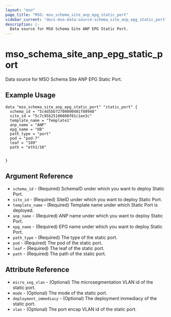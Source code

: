 ```yaml
---
layout: "mso"
page_title: "MSO: mso_schema_site_anp_epg_static_port"
sidebar_current: "docs-mso-data-source-schema_site_anp_epg_static_port"
description: |-
  Data source for MSO Schema Site ANP EPG Static Port.
---
```


# mso_schema_site_anp_epg_static_port #

Data source for MSO Schema Site ANP EPG Static Port.

## Example Usage ##

```hcl
data "mso_schema_site_anp_epg_static_port" "static_port" {
  schema_id = "5c4d5bb72700000401f80948"
  site_id = "5c7c95b25100008f01c1ee3c"
  template_name = "Template1"
  anp_name = "ANP"
  epg_name = "DB"
  path_type = "port"
  pod = "pod-7"
  leaf = "109"
  path = "eth1/10"
 

}
```

## Argument Reference ##

* `schema_id` - (Required) SchemaID under which you want to deploy Static Port.
* `site_id` - (Required) SiteID under which you want to deploy Static Port.
* `template_name` - (Required) Template name under which Static Port is deployed.
* `anp_name` - (Required) ANP name under which you want to deploy Static Port.
* `epg_name` - (Required) EPG name under which you want to deploy Static Port.
* `path_type` - (Required) The type of the static port.
* `pod` - (Required) The pod of the static port.
* `leaf` - (Required) The leaf of the static port.
* `path` - (Required) The path of the static port.


## Attribute Reference ##

* `micro_seg_vlan` - (Optional) The microsegmentation VLAN id of the static port.
* `mode` - (Optional) The mode of the static port.
* `deployment_immediacy` - (Optional) The deployment immediacy of the static port.
* `vlan` - (Optional) The port encap VLAN id of the static port.

 
